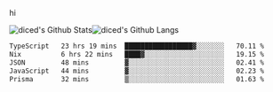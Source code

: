hi

<img align="center" style="padding:0" src="https://github-readme-stats-diced.vercel.app/api?username=diced&show_icons=true&count_private=true&include_all_commits=true&hide=contribs&hide_border=true&hide_title=true&hide_border=true&theme=transparent" alt="diced's Github Stats"><img align="center" style="padding:0" src="https://github-readme-stats-diced.vercel.app/api/top-langs/?username=diced&layout=compact&hide_border=true&theme=transparent" alt="diced's Github Langs">

<!--START_SECTION:waka-->

```txt
TypeScript   23 hrs 19 mins  █████████████████▓░░░░░░░   70.11 %
Nix          6 hrs 22 mins   ████▓░░░░░░░░░░░░░░░░░░░░   19.15 %
JSON         48 mins         ▓░░░░░░░░░░░░░░░░░░░░░░░░   02.41 %
JavaScript   44 mins         ▓░░░░░░░░░░░░░░░░░░░░░░░░   02.23 %
Prisma       32 mins         ▒░░░░░░░░░░░░░░░░░░░░░░░░   01.63 %
```

<!--END_SECTION:waka-->
